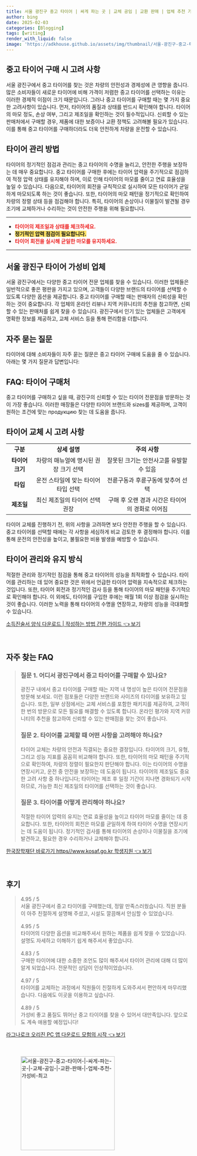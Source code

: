 ```yaml
---
title: 서울 광진구 중고 타이어 | 싸게 파는 곳 | 교체 공임 | 교환 판매 | 업체 추천 가성비 최고
author: bing
date: 2025-02-03
categories: [Blogging]
tags: [writing]
render_with_liquid: false
image: 'https://adkhouse.github.io/assets/img/thumbnail/서울-광진구-중고-타이어-|-싸게-파는-곳-|-교체-공임-|-교환-판매-|-업체-추천-가성비-최고.webp'
---
```



<h2 id='중고 타이어 구매 시 고려 사항'>중고 타이어 구매 시 고려 사항</h2>

<p>서울 광진구에서 중고 타이어를 찾는 것은 차량의 안전성과 경제성에 큰 영향을 줍니다. 많은 소비자들이 새로운 타이어에 비해 가격이 저렴한 중고 타이어를 선택하는 이유는 이러한 경제적 이점이 크기 때문입니다. 그러나 중고 타이어를 구매할 때는 몇 가지 중요한 고려사항이 있습니다. 먼저, 타이어의 품질과 상태를 반드시 확인해야 합니다. 타이어의 마모 정도, 손상 여부, 그리고 제조일을 확인하는 것이 필수적입니다. 신뢰할 수 있는 판매처에서 구매할 경우, 제품에 대한 보증이나 교환 정책도 고려해볼 필요가 있습니다. 이를 통해 중고 타이어를 구매하더라도 더욱 안전하게 차량을 운전할 수 있습니다.</p>

<h2 id='타이어 관리 방법'>타이어 관리 방법</h2>

<p>타이어의 정기적인 점검과 관리는 중고 타이어의 수명을 늘리고, 안전한 주행을 보장하는 데 매우 중요합니다. 중고 타이어를 구매한 후에는 타이어 압력을 주기적으로 점검하여 적정 압력 상태를 유지해야 하며, 이로 인해 타이어의 마모를 줄이고 연료 효율성을 높일 수 있습니다. 다음으로, 타이어의 회전을 규칙적으로 실시하여 모든 타이어가 균일하게 마모되도록 하는 것이 좋습니다. 또한, 타이어의 마모 패턴을 정기적으로 확인하여 차량의 정렬 상태 등을 점검해야 합니다. 특히, 타이어의 손상이나 이물질이 발견될 경우 조기에 교체하거나 수리하는 것이 안전한 주행을 위해 필요합니다.</p>

<hr />

<ul>
    <li><b><span style="color: #ee2323;">타이어의 제조일과 상태를 체크하세요.</span></b></li>
    <li><b><span style="background-color: #ffe066;">정기적인 압력 점검이 필요합니다.</span></b></li>
    <li><b><span style="color: #ee2323;">타이어 회전을 실시해 균일한 마모를 유지하세요.</span></b></li>
</ul>

<hr />

<h2 id='서울 광진구 타이어 가성비 업체'>서울 광진구 타이어 가성비 업체</h2>

<p>서울 광진구에서는 다양한 중고 타이어 전문 업체를 찾을 수 있습니다. 이러한 업체들은 일반적으로 좋은 평판을 가지고 있으며, 고객들이 다양한 브랜드의 타이어를 선택할 수 있도록 다양한 옵션을 제공합니다. 중고 타이어를 구매할 때는 판매자의 신뢰성을 확인하는 것이 중요합니다. 각 업체의 온라인 리뷰나 지역 커뮤니티의 추천을 참고하면, 신뢰할 수 있는 판매처를 쉽게 찾을 수 있습니다. 광진구에서 인기 있는 업체들은 고객에게 명확한 정보를 제공하고, 교체 서비스 등을 통해 편리함을 더합니다.</p>

<h2 id='자주 묻는 질문'>자주 묻는 질문</h2>

<p>타이어에 대해 소비자들이 자주 묻는 질문은 중고 타이어 구매에 도움을 줄 수 있습니다. 아래는 몇 가지 질문과 답변입니다:</p>

<h2 id='FAQ 타이어 구매처'>FAQ: 타이어 구매처</h2>

<p>중고 타이어를 구매하고 싶을 때, 광진구의 신뢰할 수 있는 타이어 전문점을 방문하는 것이 가장 좋습니다. 이러한 매장들은 다양한 타이어 브랜드와 sizes를 제공하며, 고객이 원하는 조건에 맞는 продукцию 찾는 데 도움을 줍니다.</p>

<h2 id='타이어 교체 시 고려 사항'>타이어 교체 시 고려 사항</h2>

<table>
    <tr>
        <td style="text-align: center; height: 17px;"><b>구분</b></td>
        <td style="text-align: center; height: 17px;"><b>상세 설명</b></td>
        <td style="text-align: center; height: 17px;"><b>주의 사항</b></td>
    </tr>
    <tr>
        <td style="text-align: center; height: 17px;"><b>타이어 크기</b></td>
        <td style="text-align: center; height: 17px;">차량의 매뉴얼에 명시된 권장 크기 선택</td>
        <td style="text-align: center; height: 17px;">잘못된 크기는 안전사고를 유발할 수 있음</td>
    </tr>
    <tr>
        <td style="text-align: center; height: 17px;"><b>타입</b></td>
        <td style="text-align: center; height: 17px;">운전 스타일에 맞는 타이어 타입 선택</td>
        <td style="text-align: center; height: 17px;">전륜구동과 후륜구동에 맞추어 선택</td>
    </tr>
    <tr>
        <td style="text-align: center; height: 17px;"><b>제조일</b></td>
        <td style="text-align: center; height: 17px;">최신 제조일의 타이어 선택 권장</td>
        <td style="text-align: center; height: 17px;">구매 후 오랜 경과 시간은 타이어의 경화로 이어짐</td>
    </tr>
</table>

<p>타이어 교체를 진행하기 전, 위의 사항을 고려하면 보다 안전한 주행을 할 수 있습니다. 중고 타이어를 선택할 때에는 각 사항을 세심하게 비교 검토한 후 결정해야 합니다. 이를 통해 운전의 안전성을 높이고, 불필요한 비용 발생을 예방할 수 있습니다.</p>

<h2 id='타이어 관리와 유지 방식'>타이어 관리와 유지 방식</h2>

<p>적절한 관리와 정기적인 점검을 통해 중고 타이어의 성능을 최적화할 수 있습니다. 타이어를 관리하는 데 있어 중요한 것은 위에서 언급한 타이어 압력을 지속적으로 체크하는 것입니다. 또한, 타이어 회전과 정기적인 검사 등을 통해 타이어의 마모 패턴을 주기적으로 확인해야 합니다. 이 외에도, 타이어를 구입한 후에는 매월 1회 이상 점검을 실시하는 것이 좋습니다. 이러한 노력을 통해 타이어의 수명을 연장하고, 차량의 성능을 극대화할 수 있습니다.</p>


<p><a class="click-button" title="소득진술서 양식 다운로드 | 작성하는 방법 간편 가이드" href="https://adkhouse.github.io/posts/%EC%86%8C%EB%93%9D%EC%A7%84%EC%88%A0%EC%84%9C-%EC%96%91%EC%8B%9D-%EB%8B%A4%EC%9A%B4%EB%A1%9C%EB%93%9C-%EC%9E%91%EC%84%B1%ED%95%98%EB%8A%94-%EB%B0%A9%EB%B2%95-%EA%B0%84%ED%8E%B8-%EA%B0%80%EC%9D%B4%EB%93%9C/" rel="dofollow">소득진술서 양식 다운로드 | 작성하는 방법 간편 가이드 👈 보기</a></p><br>
<h2 id='자주_찾는_FAQ'>자주 찾는 FAQ</h2>
<div itemscope="" itemtype="https://schema.org/FAQPage"> 
<blockquote> 
<div itemscope="" itemprop="mainEntity" itemtype="https://schema.org/Question"> 
<h3 itemprop="name">질문 1. 어디서 광진구에서 중고 타이어를 구매할 수 있나요?</h3> 
<div itemscope="" itemprop="acceptedAnswer" itemtype="https://schema.org/Answer"> 
<span itemprop="text"> 
<p>광진구 내에서 중고 타이어를 구매할 때는 지역 내 명성이 높은 타이어 전문점을 방문해 보세요. 이런 점포들은 다양한 브랜드와 사이즈의 타이어를 보유하고 있습니다. 또한, 일부 상점에서는 교체 서비스를 포함한 패키지를 제공하여, 고객이 한 번의 방문으로 모든 필요를 해결할 수 있도록 합니다. 온라인 평가와 지역 커뮤니티의 추천을 참고하여 신뢰할 수 있는 판매점을 찾는 것이 좋습니다.</p> 
</span> 
</div> 
</div> 

<div itemscope="" itemprop="mainEntity" itemtype="https://schema.org/Question"> 
<h3 itemprop="name">질문 2. 타이어를 교체할 때 어떤 사항을 고려해야 하나요?</h3> 
<div itemscope="" itemprop="acceptedAnswer" itemtype="https://schema.org/Answer"> 
<span itemprop="text"> 
<p>타이어 교체는 차량의 안전과 직결되는 중요한 결정입니다. 타이어의 크기, 유형, 그리고 성능 지표를 꼼꼼히 비교해야 합니다. 또한, 타이어의 마모 패턴을 주기적으로 확인하여, 차량의 정렬이 필요한지 판단해야 합니다. 이는 타이어의 수명을 연장시키고, 운전 중 안전을 보장하는 데 도움이 됩니다. 타이어의 제조일도 중요한 고려 사항 중 하나입니다; 타이어는 제조 후 일정 기간이 지나면 경화되기 시작하므로, 가능한 최신 제조일의 타이어를 선택하는 것이 좋습니다.</p> 
</span> 
</div> 
</div> 

<div itemscope="" itemprop="mainEntity" itemtype="https://schema.org/Question"> 
<h3 itemprop="name">질문 3. 타이어를 어떻게 관리해야 하나요?</h3> 
<div itemscope="" itemprop="acceptedAnswer" itemtype="https://schema.org/Answer"> 
<span itemprop="text"> 
<p>적절한 타이어 압력의 유지는 연료 효율성을 높이고 타이어 마모를 줄이는 데 중요합니다. 또한, 타이어의 회전은 마모를 균일하게 하여 타이어 수명을 연장시키는 데 도움이 됩니다. 정기적인 검사를 통해 타이어의 손상이나 이물질을 조기에 발견하고, 필요한 경우 수리하거나 교체해야 합니다.</p> 
</span> 
</div> 
</div> 

</blockquote> 
</div>
<p><a class="click-button" title="한국장학재단 바로가기 https//www.kosaf.go.kr 학생지원" href="https://adkhouse.github.io/posts/%ED%95%9C%EA%B5%AD%EC%9E%A5%ED%95%99%EC%9E%AC%EB%8B%A8-%EB%B0%94%EB%A1%9C%EA%B0%80%EA%B8%B0-httpswww.kosaf.go.kr-%ED%95%99%EC%83%9D%EC%A7%80%EC%9B%90/" rel="dofollow">한국장학재단 바로가기 https//www.kosaf.go.kr 학생지원 👈 보기</a></p><br>
<h2 id='후기'>후기</h2>
<div itemscope itemtype="https://schema.org/Product">
  <blockquote>
  <div itemprop="review" itemscope itemtype="https://schema.org/Review">
      <div itemprop="reviewRating" itemscope itemtype="https://schema.org/Rating"> <span itemprop="ratingValue">4.95</span> / <span itemprop="bestRating">5</span> </div>
      <span itemprop="reviewBody">서울 광진구에서 중고 타이어를 구매했는데, 정말 만족스러웠습니다. 직원 분들이 아주 친절하게 설명해 주셨고, 시설도 깔끔해서 안심할 수 있었습니다.</span>
  </div>
  <br>
  <div itemprop="review" itemscope itemtype="https://schema.org/Review">
      <div itemprop="reviewRating" itemscope itemtype="https://schema.org/Rating"> <span itemprop="ratingValue">4.95</span> / <span itemprop="bestRating">5</span> </div>
      <span itemprop="reviewBody">타이어의 다양한 옵션을 비교해주셔서 원하는 제품을 쉽게 찾을 수 있었습니다. 설명도 자세하고 이해하기 쉽게 해주셔서 좋았습니다.</span>
  </div>
  <br>
  <div itemprop="review" itemscope itemtype="https://schema.org/Review">
      <div itemprop="reviewRating" itemscope itemtype="https://schema.org/Rating"> <span itemprop="ratingValue">4.83</span> / <span itemprop="bestRating">5</span> </div>
      <span itemprop="reviewBody">구매한 타이어에 대한 소중한 조언도 많이 해주셔서 타이어 관리에 대해 더 많이 알게 되었습니다. 전문적인 상담이 인상적이었습니다.</span>
  </div>
  <br>
  <div itemprop="review" itemscope itemtype="https://schema.org/Review">
      <div itemprop="reviewRating" itemscope itemtype="https://schema.org/Rating"> <span itemprop="ratingValue">4.97</span> / <span itemprop="bestRating">5</span> </div>
      <span itemprop="reviewBody">타이어를 교체하는 과정에서 직원들이 친절하게 도와주셔서 편안하게 마무리했습니다. 다음에도 이곳을 이용하고 싶습니다.</span>
  </div>
  <br>
  <div itemprop="review" itemscope itemtype="https://schema.org/Review">
      <div itemprop="reviewRating" itemscope itemtype="https://schema.org/Rating"> <span itemprop="ratingValue">4.89</span> / <span itemprop="bestRating">5</span> </div>
      <span itemprop="reviewBody">가성비 좋고 품질도 뛰어난 중고 타이어를 찾을 수 있어서 대만족입니다. 앞으로도 계속 애용할 예정입니다!</span>
  </div>
  </blockquote>
</div>
<p><a class="click-button" title="라그나로크 오리진 PC 앱 다운로드 모험의 시작" href="https://adkhouse.github.io/posts/%EB%9D%BC%EA%B7%B8%EB%82%98%EB%A1%9C%ED%81%AC-%EC%98%A4%EB%A6%AC%EC%A7%84-PC-%EC%95%B1-%EB%8B%A4%EC%9A%B4%EB%A1%9C%EB%93%9C-%EB%AA%A8%ED%97%98%EC%9D%98-%EC%8B%9C%EC%9E%91/" rel="dofollow">라그나로크 오리진 PC 앱 다운로드 모험의 시작 👈 보기</a></p><br>
<figure class="image"><img src="https://adkhouse.github.io/assets/img/thumbnail/서울-광진구-중고-타이어-|-싸게-파는-곳-|-교체-공임-|-교환-판매-|-업체-추천-가성비-최고.webp" alt="서울-광진구-중고-타이어-|-싸게-파는-곳-|-교체-공임-|-교환-판매-|-업체-추천-가성비-최고" width="256" height="256"></figure>
